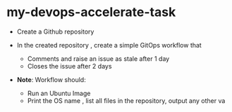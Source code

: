 # my-devops-accelerate-task




- Create a Github repository

- In the created repository , create a simple GitOps workflow that 
    - Comments and raise an issue as stale after 1 day
    - Closes the issue after 2 days

- **Note**: Workflow should: 
    - Run an Ubuntu Image
    - Print the OS name , list all files in the repository, output any other va
